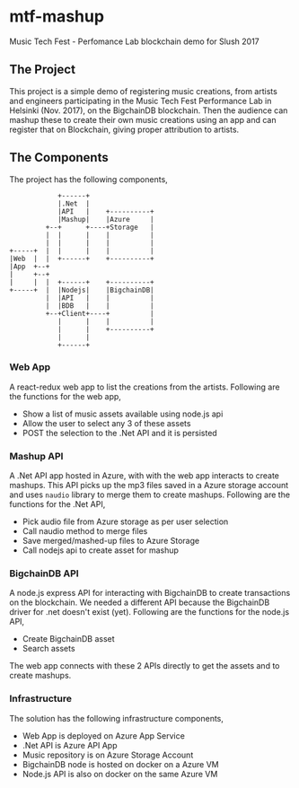 # mtf-mashup
Music Tech Fest - Perfomance Lab blockchain demo for Slush 2017

## The Project

This project is a simple demo of registering music creations, from artists and engineers participating in the Music Tech Fest Performance Lab in Helsinki (Nov. 2017), on the BigchainDB blockchain. Then the audience can mashup these to create their own music creations using an app and can register that on Blockchain, giving proper attribution to artists.

## The Components

The project has the following components,

```
            +------+
            |.Net  |
            |API   |    +----------+
            |Mashup|    |Azure     |
         +--+      +----+Storage   |
         |  |      |    |          |
         |  |      |    |          |
+-----+  |  |      |    |          |
|Web  |  |  +------+    +----------+
|App  +--+
|     +--+
|     |  |  +------+    +----------+
+-----+  |  |Nodejs|    |BigchainDB|
         |  |API   |    |          |
         |  |BDB   |    |          |
         +--+Client+----+          |
            |      |    |          |
            |      |    +----------+
            |      |
            +------+

```

### Web App

A react-redux web app to list the creations from the artists. Following are the functions for the web app,

* Show a list of music assets available using node.js api
* Allow the user to select any 3 of these assets
* POST the selection to the .Net API and it is persisted

### Mashup API

A .Net API app hosted in Azure, with with the web app interacts to create mashups. This API picks up the mp3 files saved in a Azure storage account and uses `naudio` library to merge them to create mashups. Following are the functions for the .Net API,

* Pick audio file from Azure storage as per user selection
* Call naudio method to merge files
* Save merged/mashed-up files to Azure Storage
* Call nodejs api to create asset for mashup

### BigchainDB API 

A node.js express API for interacting with BigchainDB to create transactions on the blockchain. We needed a different API because the BigchainDB driver for .net doesn't exist (yet). Following are the functions for the node.js API,

* Create BigchainDB asset
* Search assets

The web app connects with these 2 APIs directly to get the assets and to create mashups.

### Infrastructure

The solution has the following infrastructure components,

* Web App is deployed on Azure App Service
* .Net API is Azure API App
* Music repository is on Azure Storage Account
* BigchainDB node is hosted on docker on a Azure VM
* Node.js API is also on docker on the same Azure VM
